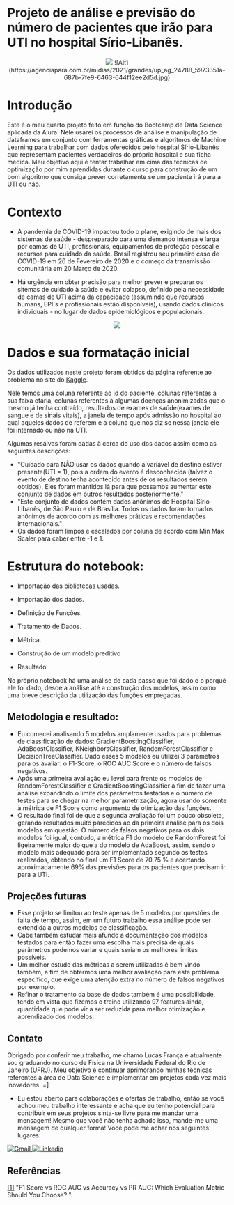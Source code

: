# Projeto de análise e previsão do número de pacientes que irão para UTI no hospital Sírio-Libanês.

<p align="center"><img src=https://agenciapara.com.br/midias/2021/grandes/up_ag_24788_5973351a-687b-7fe9-6463-644f12ee2d5d.jpg?quality=70&strip=info&resize=680,453 </p> 
![Alt](https://agenciapara.com.br/midias/2021/grandes/up_ag_24788_5973351a-687b-7fe9-6463-644f12ee2d5d.jpg)

# **Introdução**

Este é o meu quarto projeto feito em função do Bootcamp de Data Science aplicada da Alura. Nele usarei os processos de análise e manipulação de dataframes em conjunto com ferramentas gráficas e algoritmos de Machine Learning para trabalhar com dados oferecidos pelo hospital Sírio-Libanês que representam pacientes verdadeiros do próprio hospital e sua ficha médica. Meu objetivo aqui é tentar trabalhar em cima das técnicas de optimização por mim aprendidas durante o curso para construção de um bom algoritmo que consiga prever corretamente se um paciente irá para a UTI ou não.

# **Contexto**
  
- A pandemia de COVID-19 impactou todo o plane, exigindo de mais dos sistemas de saúde - despreparado para uma demando intensa e larga por camas de UTI, profissionais, equipamentos de proteção pessoal e recursos para cuidado da saúde.
Brasil registrou seu primeiro caso de COVID-19 em 26 de Fevereiro de 2020 e o começo da transmissão comunitária em 20 Março de 2020.
  
- Há urgência em obter precisão para melhor prever e preparar os sitemas de cuidado à saúde e evitar colapso, definido pela necessidade de camas de UTI acima da capacidade (assumindo que recursos humans, EPI's e profissionais estão disponíveis), usando dados clínicos individuais - no lugar de dados epidemiológicos e populacionais.
  
<p align="center"><img src=https://img.medscape.com/thumbnail_library/cdc_200313_flatten_the_curve_800x450.jpg?quality=70&strip=info&resize=680,453 </p> 
  
# **Dados e sua formatação inicial**

Os dados utilizados neste projeto foram obtidos da página referente ao problema no site do [Kaggle](https://neptune.ai/blog/f1-score-accuracy-roc-auc-pr-auc#slideDown).

Nele temos uma coluna referente ao id do paciente, colunas referentes a sua faixa etária, colunas referentes à algumas doenças anonimizadas que o mesmo já tenha contraído, resultados de exames de saúde(exames de sangue e de sinais vitais), a janela de tempo após admissão no hospital ao qual aqueles dados de referem e a coluna que nos diz se nessa janela ele foi internado ou não na UTI.

Algumas resalvas foram dadas à cerca do uso dos dados assim como as seguintes descrições:
  
  - "Cuidado para NÃO usar os dados quando a variável de destino estiver presente(UTI = 1), pois a ordem do evento é desconhecida (talvez o evento de destino tenha acontecido antes de os resultados serem obtidos). Eles foram mantidos lá para que possamos aumentar este conjunto de dados em outros resultados posteriormente."
  - "Este conjunto de dados contém dados anônimos do Hospital Sírio-Libanês, de São Paulo e de Brasília. Todos os dados foram tornados anônimos de acordo com as melhores práticas e recomendações internacionais."
  - Os dados foram limpos e escalados por coluna de acordo com Min Max Scaler para caber entre -1 e 1.

# **Estrutura do notebook:**

- Importação das bibliotecas usadas.

- Importação dos dados.

- Definição de Funções.

- Tratamento de Dados.

- Métrica.

- Construção de um modelo preditivo

- Resultado
  
No próprio notebook há uma análise de cada passo que foi dado e o porquê ele foi dado, desde a análise até a construção dos modelos, assim como uma breve descrição da utilização das funções empregadas.
  
## **Metodologia e resultado:**

- Eu comecei analisando 5 modelos amplamente usados para problemas de classificação de dados: GradientBoostingClassifier, AdaBoostClassifier, KNeighborsClassifier, RandomForestClassifier e DecisionTreeClassifier. Dado esses 5 modelos eu utilizei 3 parâmetros para os avaliar: o F1-Score, o ROC AUC Score e o número de falsos negativos.
- Após uma primeira avaliação eu levei para frente os modelos de RandomForestClassifier e GradientBoostingClassifier a fim de fazer uma análise expandindo o limite dos parâmetros testados e o número de testes para se chegar na melhor parametrização, agora usando somente à métrica de F1 Score como argumento de otimização das funções.
- O resultado final foi de que a segunda avaliação foi um pouco obsoleta, gerando resultados muito parecidos ao da primeira análise para os dois modelos em questão. O número de falsos negativos para os dois modelos foi igual, contudo, a métrica F1 do modelo de RandomForest foi ligeiramente maior do que a do modelo de AdaBoost, assim, sendo o modelo mais adequado para ser implementado segundo os testes realizados, obtendo no final um F1 Score de 70.75 % e acertando aproximadamente 69% das previsões para os pacientes que precisam ir para a UTI.

## **Projeções futuras**

  - Esse projeto se limitou ao teste apenas de 5 modelos por questões de falta de tempo, assim, em um futuro trabalho essa análise pode ser extendida a outros modelos de classificação.
  - Cabe também estudar mais afundo a documentação dos modelos testados para então fazer uma escolha mais precisa de quais parâmetros podemos variar e quais seriam os melhores limites possíveis.
  - Um melhor estudo das métricas a serem utilizadas é bem vindo também, a fim de obtermos uma melhor avaliação para este problema específico, que exige uma atenção extra no número de falsos negativos por exemplo.
  - Refinar o tratamento da base de dados também é uma possibilidade, tendo em vista que fizemos o treino utilizando 97 features ainda, quantidade que pode vir a ser reduzida para melhor otimização e aprendizado dos modelos.

## **Contato**

Obrigado por conferir meu trabalho, me chamo Lucas França e atualmente sou graduando no curso de Física na Universidade Federal do Rio de Janeiro (UFRJ). Meu objetivo é continuar aprimorando minhas técnicas referentes à área de Data Science e implementar em projetos cada vez mais inovadores. =]

- Eu estou aberto para colaborações e ofertas de trabalho, então se você achou meu trabalho interessante e acha que eu tenho potencial para contribuir em seus projetos sinta-se livre para me mandar uma mensagem! Mesmo que você não tenha achado isso, mande-me uma mensagem de qualquer forma! Você pode me achar nos seguintes lugares:

<p>
  <a href="mailto:lucas.c.franca@gmail.com?Subject=From%20github">
    <img alt="Gmail" src="https://img.shields.io/badge/gmail-EA4335?logo=gmail&logoColor=white&style=for-the-badge" />
  </a>
  <a href="https://www.linkedin.com/in/lucas-fran%C3%A7a-83133016b/"><img alt="Linkedin" src="https://img.shields.io/badge/linkedin-0077B5?logo=linkedin&logoColor=white&style=for-the-badge" /></a>
</p>
  

## **Referências**

[[1]](https://neptune.ai/blog/f1-score-accuracy-roc-auc-pr-auc#slideDown) "F1 Score vs ROC AUC vs Accuracy vs PR AUC: Which Evaluation Metric Should You Choose?    ".
